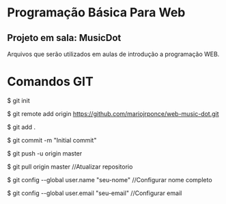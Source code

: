 # Programação Básica Para Web
## Projeto em sala: MusicDot
Arquivos que serão utilizados em aulas de introdução a programação WEB.

# Comandos GIT

$ git init

$ git remote add origin https://github.com/mariojrponce/web-music-dot.git

$ git add .

$ git commit -m "Initial commit"

$ git push -u origin master

$ git pull origin master //Atualizar repositorio

$ git config --global user.name "seu-nome" //Configurar nome completo

$ git config --global user.email "seu-email" //Configurar email
